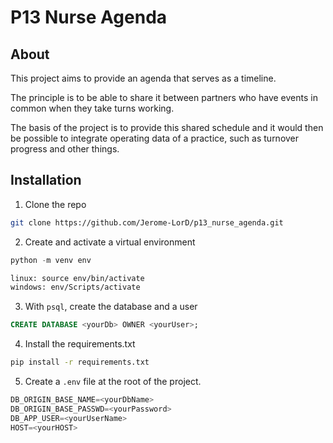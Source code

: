 # P13 Nurse Agenda

## About

This project aims to provide an agenda that serves as a timeline.

The principle is to be able to share it between partners who have events in common when they take turns working.

The basis of the project is to provide this shared schedule and it would then be possible to integrate operating data of a practice, such as turnover progress and other things.

## Installation

1. Clone the repo

```sh
git clone https://github.com/Jerome-LorD/p13_nurse_agenda.git
```

2. Create and activate a virtual environment

```py
python -m venv env
```

```sh
linux: source env/bin/activate
windows: env/Scripts/activate
```

3. With `psql`, create the database and a user

```sql
CREATE DATABASE <yourDb> OWNER <yourUser>;
```

4. Install the requirements.txt

```sh
pip install -r requirements.txt
```

5. Create a `.env` file at the root of the project.

```py
DB_ORIGIN_BASE_NAME=<yourDbName>
DB_ORIGIN_BASE_PASSWD=<yourPassword>
DB_APP_USER=<yourUserName>
HOST=<yourHOST>
```
